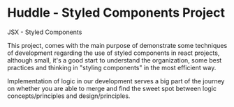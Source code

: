 # Huddle - Styled Components Project

 JSX - Styled Components 


This project, comes with the main purpose of demonstrate some techniques of development regarding the use of styled components in react projects, although small, it's a good start to understand the organization, some best practices and thinking in "styling components" in the most efficient way.

Implementation of logic in our development serves a big part of the journey on whether you are able to merge and find the sweet spot between logic concepts/principles and design/principles. 




